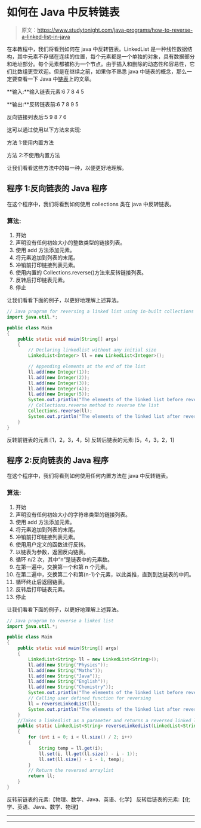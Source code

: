 # 如何在 Java 中反转链表

> 原文：<https://www.studytonight.com/java-programs/how-to-reverse-a-linked-list-in-java>

在本教程中，我们将看到如何在 java 中反转链表。LinkedList 是一种线性数据结构，其中元素不存储在连续的位置，每个元素都是一个单独的对象，具有数据部分和地址部分。每个元素都被称为一个节点。由于插入和删除的动态性和容易性，它们比数组更受欢迎。但是在继续之前，如果你不熟悉 java 中链表的概念，那么一定要查看一下 Java 中[链表](https://www.studytonight.com/java/linkedlist-in-collection-framework.php)上的文章。

**输入:**输入链表元素:6 7 8 4 5

**输出:**反转链表前:6 7 8 9 5

反向链接列表后:5 9 8 7 6

这可以通过使用以下方法来实现:

方法 1:使用内置方法

方法 2:不使用内置方法

让我们看看这些方法中的每一种，以便更好地理解。

## 程序 1:反向链表的 Java 程序

在这个程序中，我们将看到如何使用 collections 类在 java 中反转链表。

### 算法:

1.  开始
2.  声明没有任何初始大小的整数类型的链接列表。
3.  使用 add 方法添加元素。
4.  将元素追加到列表的末尾。
5.  冲销前打印链接列表元素。
6.  使用内置的 Collections.reverse()方法来反转链接列表。
7.  反转后打印链表元素。
8.  停止

让我们看看下面的例子，以更好地理解上述算法。

```java
// Java program for reversing a linked list using in-built collections class
import java.util.*;

public class Main 
{
    public static void main(String[] args)
    {
        // Declaring linkedlist without any initial size
        LinkedList<Integer> ll = new LinkedList<Integer>();

        // Appending elements at the end of the list
        ll.add(new Integer(1));
        ll.add(new Integer(2));
        ll.add(new Integer(3));
        ll.add(new Integer(4));
        ll.add(new Integer(5));
        System.out.println("The elements of the linked list before reversing: " + ll);
        // Collections.reverse method to reverse the list
        Collections.reverse(ll);
        System.out.println("The elements of the linked list after reversing: " + ll);
    }
}
```

反转前链表的元素:[1，2，3，4，5]
反转后链表的元素:[5，4，3，2，1]

## 程序 2:反向链表的 Java 程序

在这个程序中，我们将看到如何使用任何内置方法在 java 中反转链表。

### 算法:

1.  开始
2.  声明没有任何初始大小的字符串类型的链接列表。
3.  使用 add 方法添加元素。
4.  将元素追加到列表的末尾。
5.  冲销前打印链接列表元素。
6.  使用用户定义的函数进行反转。
7.  以链表为参数，返回反向链表。
8.  循环 n/2 次，其中“n”是链表中的元素数。
9.  在第一遍中，交换第一个和第 n 个元素。
10.  在第二遍中，交换第二个和第(n-1)个元素，以此类推，直到到达链表的中间。
11.  循环终止后返回链表。
12.  反转后打印链表元素。
13.  停止

让我们看看下面的例子，以更好地理解上述算法。

```java
// Java program to reverse a linked list
import java.util.*;

public class Main 
{
	public static void main(String[] args)
	{
		LinkedList<String> ll = new LinkedList<String>();
		ll.add(new String("Physics"));
		ll.add(new String("Maths"));
		ll.add(new String("Java"));
		ll.add(new String("English"));
		ll.add(new String("Chemistry"));
		System.out.println("The elements of the linked list before reversing: " + ll);
		// Calling user defined function for reversing
		ll = reverseLinkedList(ll);
		System.out.println("The elements of the linked list after reversing: " + ll);
	}
	//Takes a linkedlist as a parameter and returns a reversed linked list
	public static LinkedList<String> reverseLinkedList(LinkedList<String> ll)
	{
		for (int i = 0; i < ll.size() / 2; i++) 
		{
			String temp = ll.get(i);
			ll.set(i, ll.get(ll.size() - i - 1));
			ll.set(ll.size() - i - 1, temp);
		}
		// Return the reversed arraylist
		return ll;
	}
}
```

反转前链表的元素:【物理、数学、Java、英语、化学】
反转后链表的元素:【化学、英语、Java、数学、物理】

* * *

* * *
